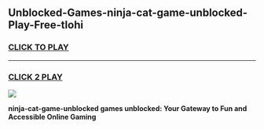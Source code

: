 
## Unblocked-Games-ninja-cat-game-unblocked-Play-Free-tlohi
<h3>
<a href="https://premium76.site?title=ninja-cat-game-unblocked&ref=20A">CLICK TO PLAY</a></h3>
<hr>

<h3>
<a href="https://premium76.site?title=ninja-cat-game-unblocked&ref=20A">CLICK 2 PLAY</a>
  
</h3>

<a href="https://premium76.site?title=ninja-cat-game-unblocked&ref=20A"><img src="https://clearcache.store/games.png"></a>


**ninja-cat-game-unblocked games unblocked: Your Gateway to Fun and Accessible Online Gaming**

